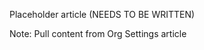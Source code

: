 <!--
title: "Score Settings"
description: "Overview of score settings"
tags: "Admin score settings organization"
-->

Placeholder article (NEEDS TO BE WRITTEN)

Note: Pull content from Org Settings article